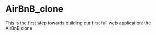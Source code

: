 # AirBnB_clone
This is the first step towards building our first full web application: the AirBnB clone
